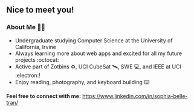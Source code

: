 ## Nice to meet you!
### About Me 👩‍💻
- Undergraduate studying Computer Science at the University of California, Irvine
- Always learning more about web apps and excited for all my future projects :octocat:
- Active part of Zotbins ♻️, UCI CubeSat 🛰️, SWE 💻, and IEEE at UCI :electron:!
- Enjoy reading, photography, and keyboard building ⌨️

**Feel free to connect with me:** https://www.linkedin.com/in/sophia-belle-tran/
